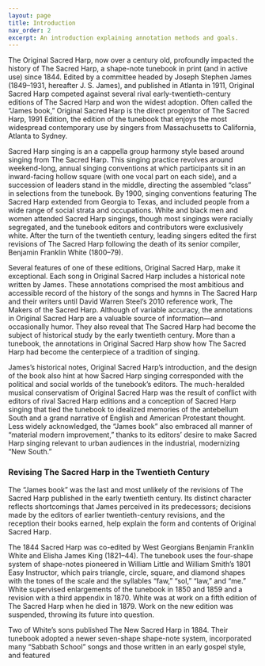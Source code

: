 ```yaml
---
layout: page
title: Introduction
nav_order: 2
excerpt: An introduction explaining annotation methods and goals.
---
```


<p class="message-body">
  The Original Sacred Harp, now over a century old, profoundly impacted the history of The Sacred Harp, a shape-note tunebook in print (and in active use) since 1844. Edited by a committee headed by Joseph Stephen James (1849–1931, hereafter J. S. James), and published in Atlanta in 1911, Original Sacred Harp competed against several rival early-twentieth-century editions of The Sacred Harp and won the widest adoption. Often called the “James book,” Original Sacred Harp is the direct progenitor of The Sacred Harp, 1991 Edition, the edition of the tunebook that enjoys the most widespread contemporary use by singers from Massachusetts to California, Atlanta to Sydney.</p>
<p class="message-body"> 
 Sacred Harp singing is an a cappella group harmony style based around singing from The Sacred Harp. This singing practice revolves around weekend-long, annual singing conventions at which participants sit in an inward-facing hollow square (with one vocal part on each side), and a succession of leaders stand in the middle, directing the assembled “class” in selections from the tunebook. By 1900, singing conventions featuring The Sacred Harp extended from Georgia to Texas, and included people from a wide range of social strata and occupations. White and black men and women attended Sacred Harp singings, though most singings were racially segregated, and the tunebook editors and contributors were exclusively white. After the turn of the twentieth century, leading singers edited the first revisions of The Sacred Harp following the death of its senior compiler, Benjamin Franklin White (1800–79).</p>
  
<p class="message-body"> Several features of one of these editions, Original Sacred Harp, make it exceptional. Each song in Original Sacred Harp includes a historical note written by James. These annotations comprised the most ambitious and accessible record of the history of the songs and hymns in The Sacred Harp and their writers until David Warren Steel’s 2010 reference work, The Makers of the Sacred Harp. Although of variable accuracy, the annotations in Original Sacred Harp are a valuable source of information—and occasionally humor. They also reveal that The Sacred Harp had become the subject of historical study by the early twentieth century. More than a tunebook, the annotations in Original Sacred Harp show how The Sacred Harp had become the centerpiece of a tradition of singing.</p>
<p class="message-body"> 
  James’s historical notes, Original Sacred Harp’s introduction, and the design of the book also hint at how Sacred Harp singing corresponded with the political and social worlds of the tunebook’s editors. The much-heralded musical conservatism of Original Sacred Harp was the result of conflict with editors of rival Sacred Harp editions and a conception of Sacred Harp singing that tied the tunebook to idealized memories of the antebellum South and a grand narrative of English and American Protestant thought. Less widely acknowledged, the “James book” also embraced all manner of “material modern improvement,” thanks to its editors’ desire to make Sacred Harp singing relevant to urban audiences in the industrial, modernizing “New South.”</p>
<h3>
Revising The Sacred Harp in the Twentieth Century</h3>
<p class="message-body">   
  The “James book” was the last and most unlikely of the revisions of The Sacred Harp published in the early twentieth century. Its distinct character reflects shortcomings that James perceived in its predecessors; decisions made by the editors of earlier twentieth-century revisions, and the reception their books earned, help explain the form and contents of Original Sacred Harp.</p>
<p class="message-body">   
  The 1844 Sacred Harp was co-edited by West Georgians Benjamin Franklin White and Elisha James King (1821–44). The tunebook uses the four-shape system of shape-notes pioneered in William Little and William Smith’s 1801 Easy Instructor, which pairs triangle, circle, square, and diamond shapes with the tones of the scale and the syllables “faw,” “sol,” “law,” and “me.” White supervised enlargements of the tunebook in 1850 and 1859 and a revision with a third appendix in 1870. White was at work on a fifth edition of The Sacred Harp when he died in 1879. Work on the new edition was suspended, throwing its future into question.</p> 
<p class="message-body">   
  Two of White’s sons published The New Sacred Harp in 1884. Their tunebook adopted a newer seven-shape shape-note system, incorporated many “Sabbath School” songs and those written in an early gospel style, and featured 
</p>

